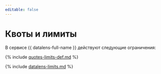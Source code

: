 ```yaml
---
editable: false
---
```


# Квоты и лимиты

В сервисе {{ datalens-full-name }} действуют следующие ограничения:


{% include [quotes-limits-def.md](../../_includes/quotes-limits-def.md) %}

{% include [datalens-limits.md](../../_includes/datalens/datalens-limits.md) %}